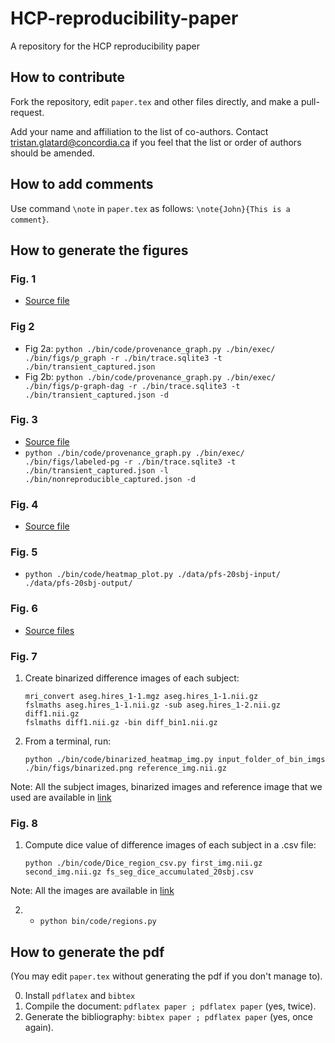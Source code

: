 # HCP-reproducibility-paper
A repository for the HCP reproducibility paper

## How to contribute

Fork the repository, edit ```paper.tex``` and other files directly, and make a pull-request. 

Add your name and affiliation to the list of co-authors. Contact
tristan.glatard@concordia.ca if you feel that the list or order of
authors should be amended.

## How to add comments

Use command ```\note``` in ```paper.tex``` as follows: ```\note{John}{This is a comment}```.

## How to generate the figures

### Fig. 1

* [Source file](https://docs.google.com/drawings/d/1OB3sB8kkK17Q516-TcmXKh3TwXSLDToJB11IVfUH5AU/edit?usp=sharing)

### Fig 2

* Fig 2a: `python ./bin/code/provenance_graph.py ./bin/exec/ ./bin/figs/p_graph -r ./bin/trace.sqlite3 -t ./bin/transient_captured.json `
* Fig 2b: `python ./bin/code/provenance_graph.py ./bin/exec/ ./bin/figs/p-graph-dag -r ./bin/trace.sqlite3 -t ./bin/transient_captured.json -d`

### Fig. 3

* [Source file](https://docs.google.com/drawings/d/1NWsfILmIaUDlKNkDm3Nm028U1l2zAAYwdtsCoyEJw8g/edit?usp=sharing)
* `python ./bin/code/provenance_graph.py ./bin/exec/ ./bin/figs/labeled-pg -r ./bin/trace.sqlite3 -t ./bin/transient_captured.json -l ./bin/nonreproducible_captured.json -d`

### Fig. 4

* [Source file](https://drive.google.com/file/d/1xonnMq4hLEe6GwMp4P7umikvrIAeflDe/view?usp=sharing)

### Fig. 5
* `python ./bin/code/heatmap_plot.py ./data/pfs-20sbj-input/ ./data/pfs-20sbj-output/`

### Fig. 6

* [Source files](Consider:/data/asalari/ali-tests/paper_images/pfs_fnirt_imgs/)

### Fig. 7

1. Create binarized difference images of each subject:
    ```
    mri_convert aseg.hires_1-1.mgz aseg.hires_1-1.nii.gz
    fslmaths aseg.hires_1-1.nii.gz -sub aseg.hires_1-2.nii.gz diff1.nii.gz
    fslmaths diff1.nii.gz -bin diff_bin1.nii.gz
    ```

2. From a terminal, run:

    ```
    python ./bin/code/binarized_heatmap_img.py input_folder_of_bin_imgs ./bin/figs/binarized.png reference_img.nii.gz
    ```

Note: All the subject images, binarized images and reference image that we used are available in [link](Consider:/data/asalari/ali-tests/paper_images/fs_aseg_imgs) 

### Fig. 8

1. Compute dice value of difference images of each subject in a .csv file:
    ```
    python ./bin/code/Dice_region_csv.py first_img.nii.gz second_img.nii.gz fs_seg_dice_accumulated_20sbj.csv
    ``` 
Note: All the images are available in [link](Consider:/data/asalari/ali-tests/paper_images/fs_aseg_imgs)

2. * `python bin/code/regions.py`

## How to generate the pdf

(You may edit ```paper.tex``` without generating the pdf if you don't manage to).

0. Install ```pdflatex``` and ```bibtex```
1. Compile the document: ```pdflatex paper ; pdflatex paper``` (yes, twice).
2. Generate the bibliography: ```bibtex paper ; pdflatex paper``` (yes, once again).

